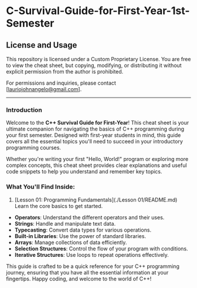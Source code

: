 # C-Survival-Guide-for-First-Year-1st-Semester

## License and Usage

This repository is licensed under a Custom Proprietary License. You are free to view the cheat sheet, but copying, modifying, or distributing it without explicit permission from the author is prohibited.

For permissions and inquiries, please contact [lauriojohnangelo@gmail.com].

---

### Introduction

Welcome to the **C++ Survival Guide for First-Year**! This cheat sheet is your ultimate companion for navigating the basics of C++ programming during your first semester. Designed with first-year students in mind, this guide covers all the essential topics you'll need to succeed in your introductory programming courses.

Whether you're writing your first "Hello, World!" program or exploring more complex concepts, this cheat sheet provides clear explanations and useful code snippets to help you understand and remember key topics.

### What You'll Find Inside:
1. [Lesson 01: Programming Fundamentals](./Lesson 01/README.md) Learn the core basics to get started.
- **Operators**: Understand the different operators and their uses.
- **Strings**: Handle and manipulate text data.
- **Typecasting**: Convert data types for various operations.
- **Built-in Libraries**: Use the power of standard libraries.
- **Arrays**: Manage collections of data efficiently.
- **Selection Structures**: Control the flow of your program with conditions.
- **Iterative Structures**: Use loops to repeat operations effectively.

This guide is crafted to be a quick reference for your C++ programming journey, ensuring that you have all the essential information at your fingertips. Happy coding, and welcome to the world of C++!


